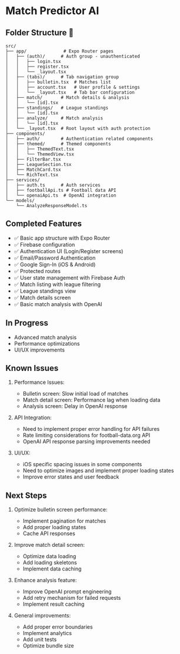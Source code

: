 # Match Predictor AI

## Folder Structure 📁
```
src/
├── app/              # Expo Router pages
│   ├── (auth)/      # Auth group - unauthenticated
│   │   ├── login.tsx
│   │   ├── register.tsx
│   │   └── _layout.tsx
│   ├── (tabs)/      # Tab navigation group
│   │   ├── bulletin.tsx  # Matches list
│   │   ├── account.tsx   # User profile & settings
│   │   └── _layout.tsx   # Tab bar configuration
│   ├── match/       # Match details & analysis
│   │   └── [id].tsx
│   ├── standings/   # League standings
│   │   └── [id].tsx
│   ├── analyze/     # Match analysis
│   │   └── [id].tsx
│   └── _layout.tsx  # Root layout with auth protection
├── components/
│   ├── auth/        # Authentication related components
│   ├── themed/      # Themed components
│   │   ├── ThemedText.tsx
│   │   └── ThemedView.tsx
│   ├── FilterBar.tsx
│   ├── LeagueSection.tsx
│   ├── MatchCard.tsx
│   └── RichText.tsx
├── services/
│   ├── auth.ts      # Auth services
│   ├── footballApi.ts # Football data API
│   └── openaiApi.ts  # OpenAI integration
└── models/
    └── AnalyzeResponseModel.ts
```

## Completed Features
- ✅ Basic app structure with Expo Router
- ✅ Firebase configuration
- ✅ Authentication UI (Login/Register screens)
- ✅ Email/Password Authentication
- ✅ Google Sign-In (iOS & Android)
- ✅ Protected routes
- ✅ User state management with Firebase Auth
- ✅ Match listing with league filtering
- ✅ League standings view
- ✅ Match details screen
- ✅ Basic match analysis with OpenAI

## In Progress
- Advanced match analysis
- Performance optimizations
- UI/UX improvements

## Known Issues
1. Performance Issues:
   - Bulletin screen: Slow initial load of matches
   - Match detail screen: Performance lag when loading data
   - Analysis screen: Delay in OpenAI response

2. API Integration:
   - Need to implement proper error handling for API failures
   - Rate limiting considerations for football-data.org API
   - OpenAI API response parsing improvements needed

3. UI/UX:
   - iOS specific spacing issues in some components
   - Need to optimize images and implement proper loading states
   - Improve error states and user feedback

## Next Steps
1. Optimize bulletin screen performance:
   - Implement pagination for matches
   - Add proper loading states
   - Cache API responses

2. Improve match detail screen:
   - Optimize data loading
   - Add loading skeletons
   - Implement data caching

3. Enhance analysis feature:
   - Improve OpenAI prompt engineering
   - Add retry mechanism for failed requests
   - Implement result caching

4. General improvements:
   - Add proper error boundaries
   - Implement analytics
   - Add unit tests
   - Optimize bundle size 